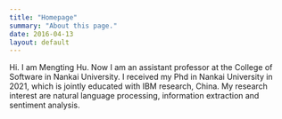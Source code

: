 ```yaml
---
title: "Homepage"
summary: "About this page."
date: 2016-04-13
layout: default
---
```


Hi. I am Mengting Hu. 
Now I am an assistant professor at the College of Software in Nankai University. I received my Phd in Nankai University in 2021, which is jointly educated with IBM research, China. My research interest are natural language processing, information extraction and sentiment analysis.
